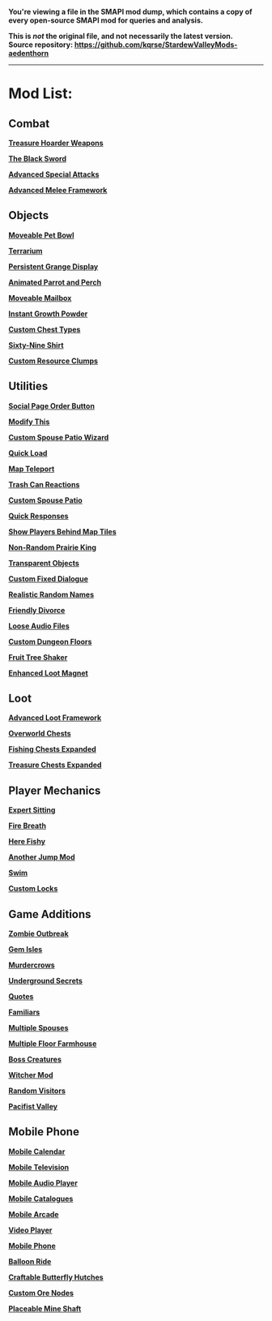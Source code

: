 **You're viewing a file in the SMAPI mod dump, which contains a copy of every open-source SMAPI mod
for queries and analysis.**

**This is _not_ the original file, and not necessarily the latest version.**  
**Source repository: https://github.com/kqrse/StardewValleyMods-aedenthorn**

----

# Mod List:

## Combat

**[Treasure Hoarder Weapons](https://www.nexusmods.com/stardewvalley/mods/8010)**

**[The Black Sword](https://www.nexusmods.com/stardewvalley/mods/7987)**

**[Advanced Special Attacks](https://www.nexusmods.com/stardewvalley/mods/7903)**

**[Advanced Melee Framework](https://www.nexusmods.com/stardewvalley/mods/7886)**

## Objects

**[Moveable Pet Bowl](https://www.nexusmods.com/stardewvalley/mods/8038)**

**[Terrarium](https://www.nexusmods.com/stardewvalley/mods/8031)**

**[Persistent Grange Display](https://www.nexusmods.com/stardewvalley/mods/7977)**

**[Animated Parrot and Perch](https://www.nexusmods.com/stardewvalley/mods/7957)**

**[Moveable Mailbox](https://www.nexusmods.com/stardewvalley/mods/7834)**

**[Instant Growth Powder](https://www.nexusmods.com/stardewvalley/mods/7727)**

**[Custom Chest Types](https://www.nexusmods.com/stardewvalley/mods/7755)**

**[Sixty-Nine Shirt](https://www.nexusmods.com/stardewvalley/mods/6969)**

**[Custom Resource Clumps](https://www.nexusmods.com/stardewvalley/mods/6669)**

## Utilities

**[Social Page Order Button](https://www.nexusmods.com/stardewvalley/mods/7871)**

**[Modify This](https://www.nexusmods.com/stardewvalley/mods/7814)**

**[Custom Spouse Patio Wizard](https://www.nexusmods.com/stardewvalley/mods/7775)**

**[Quick Load](https://www.nexusmods.com/stardewvalley/mods/7756)**

**[Map Teleport](https://www.nexusmods.com/stardewvalley/mods/7675)**

**[Trash Can Reactions](https://www.nexusmods.com/stardewvalley/mods/7643)**

**[Custom Spouse Patio](https://www.nexusmods.com/stardewvalley/mods/6630)**

**[Quick Responses](https://www.nexusmods.com/stardewvalley/mods/6548)**

**[Show Players Behind Map Tiles](https://www.nexusmods.com/stardewvalley/mods/6540)**

**[Non-Random Prairie King](https://www.nexusmods.com/stardewvalley/mods/6509)**

**[Transparent Objects](https://www.nexusmods.com/stardewvalley/mods/6412)**

**[Custom Fixed Dialogue](https://www.nexusmods.com/stardewvalley/mods/6358)**

**[Realistic Random Names](https://www.nexusmods.com/stardewvalley/mods/6269)**

**[Friendly Divorce](https://www.nexusmods.com/stardewvalley/mods/6241)**

**[Loose Audio Files](https://www.nexusmods.com/stardewvalley/mods/5999)**

**[Custom Dungeon Floors](https://www.nexusmods.com/stardewvalley/mods/5894)**

**[Fruit Tree Shaker](https://www.nexusmods.com/stardewvalley/mods/5776)**

**[Enhanced Loot Magnet](https://www.nexusmods.com/stardewvalley/mods/4856)**

## Loot

**[Advanced Loot Framework](https://www.nexusmods.com/stardewvalley/mods/7739)**

**[Overworld Chests](https://www.nexusmods.com/stardewvalley/mods/7710)**

**[Fishing Chests Expanded](https://www.nexusmods.com/stardewvalley/mods/7694)**

**[Treasure Chests Expanded](https://www.nexusmods.com/stardewvalley/mods/7685)**

## Player Mechanics

**[Expert Sitting](https://www.nexusmods.com/stardewvalley/mods/7435)**

**[Fire Breath](https://www.nexusmods.com/stardewvalley/mods/7311)**

**[Here Fishy](https://www.nexusmods.com/stardewvalley/mods/6586)**

**[Another Jump Mod](https://www.nexusmods.com/stardewvalley/mods/6546)**

**[Swim](https://www.nexusmods.com/stardewvalley/mods/6326)**

**[Custom Locks](https://www.nexusmods.com/stardewvalley/mods/6251)**

## Game Additions

**[Zombie Outbreak](https://www.nexusmods.com/stardewvalley/mods/6743)**

**[Gem Isles](https://www.nexusmods.com/stardewvalley/mods/6692)**

**[Murdercrows](https://www.nexusmods.com/stardewvalley/mods/6615)**

**[Underground Secrets](https://www.nexusmods.com/stardewvalley/mods/6597)**

**[Quotes](https://www.nexusmods.com/stardewvalley/mods/6503)**

**[Familiars](https://www.nexusmods.com/stardewvalley/mods/6429)**

**[Multiple Spouses](https://www.nexusmods.com/stardewvalley/mods/6227)**

**[Multiple Floor Farmhouse](https://www.nexusmods.com/stardewvalley/mods/8077)**

**[Boss Creatures](https://www.nexusmods.com/stardewvalley/mods/5864)**

**[Witcher Mod](https://www.nexusmods.com/stardewvalley/mods/5797)**

**[Random Visitors](https://www.nexusmods.com/stardewvalley/mods/4911)**

**[Pacifist Valley](https://www.nexusmods.com/stardewvalley/mods/5464)**

## Mobile Phone

**[Mobile Calendar](https://www.nexusmods.com/stardewvalley/mods/6601)**

**[Mobile Television](https://www.nexusmods.com/stardewvalley/mods/6575)**

**[Mobile Audio Player](https://www.nexusmods.com/stardewvalley/mods/6568)**

**[Mobile Catalogues](https://www.nexusmods.com/stardewvalley/mods/6543)**

**[Mobile Arcade](https://www.nexusmods.com/stardewvalley/mods/6538)**

**[Video Player](https://www.nexusmods.com/stardewvalley/mods/6524)**

**[Mobile Phone](https://www.nexusmods.com/stardewvalley/mods/6523)**

**[Balloon Ride](https://www.nexusmods.com/stardewvalley/mods/6633)**

**[Craftable Butterfly Hutches](https://www.nexusmods.com/stardewvalley/mods/6279)**

**[Custom Ore Nodes](https://www.nexusmods.com/stardewvalley/mods/5966)**

**[Placeable Mine Shaft](https://www.nexusmods.com/stardewvalley/mods/5440)**
